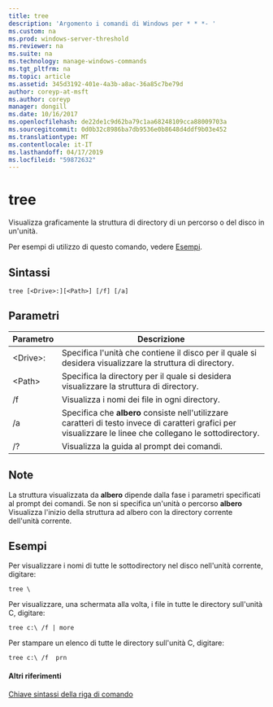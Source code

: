 ```yaml
---
title: tree
description: 'Argomento i comandi di Windows per * * *- '
ms.custom: na
ms.prod: windows-server-threshold
ms.reviewer: na
ms.suite: na
ms.technology: manage-windows-commands
ms.tgt_pltfrm: na
ms.topic: article
ms.assetid: 345d3192-401e-4a3b-a8ac-36a85c7be79d
author: coreyp-at-msft
ms.author: coreyp
manager: dongill
ms.date: 10/16/2017
ms.openlocfilehash: de22de1c9d62ba79c1aa68248109cca88009703a
ms.sourcegitcommit: 0d0b32c8986ba7db9536e0b8648d4ddf9b03e452
ms.translationtype: MT
ms.contentlocale: it-IT
ms.lasthandoff: 04/17/2019
ms.locfileid: "59872632"
---
```

# <a name="tree"></a>tree



Visualizza graficamente la struttura di directory di un percorso o del disco in un'unità.

Per esempi di utilizzo di questo comando, vedere [Esempi](#BKMK_examples).

## <a name="syntax"></a>Sintassi

```
tree [<Drive>:][<Path>] [/f] [/a]
```

## <a name="parameters"></a>Parametri

|Parametro|Descrizione|
|---------|-----------|
|\<Drive>:|Specifica l'unità che contiene il disco per il quale si desidera visualizzare la struttura di directory.|
|\<Path>|Specifica la directory per il quale si desidera visualizzare la struttura di directory.|
|/f|Visualizza i nomi dei file in ogni directory.|
|/a|Specifica che **albero** consiste nell'utilizzare caratteri di testo invece di caratteri grafici per visualizzare le linee che collegano le sottodirectory.|
|/?|Visualizza la guida al prompt dei comandi.|

## <a name="remarks"></a>Note

La struttura visualizzata da **albero** dipende dalla fase i parametri specificati al prompt dei comandi. Se non si specifica un'unità o percorso **albero** Visualizza l'inizio della struttura ad albero con la directory corrente dell'unità corrente.

## <a name="BKMK_examples"></a>Esempi

Per visualizzare i nomi di tutte le sottodirectory nel disco nell'unità corrente, digitare:
```
tree \
```
Per visualizzare, una schermata alla volta, i file in tutte le directory sull'unità C, digitare:
```
tree c:\ /f | more 
```
Per stampare un elenco di tutte le directory sull'unità C, digitare:
```
tree c:\ /f  prn 
```

#### <a name="additional-references"></a>Altri riferimenti

[Chiave sintassi della riga di comando](command-line-syntax-key.md)